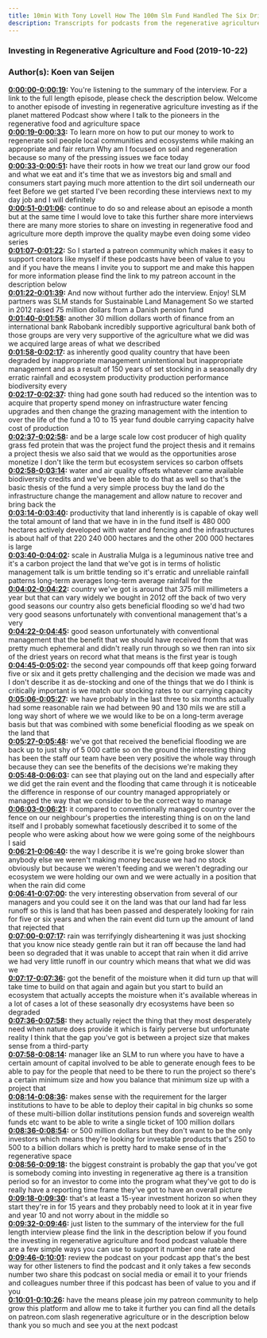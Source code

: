 ```yaml
---
title: 10min With Tony Lovell How The 100m Slm Fund Handled The Six Driest Years On Record
description: Transcripts for podcasts from the regenerative agriculture space. Search and find episodes and timestamps.
---
```


### Investing in Regenerative Agriculture and Food  (2019-10-22)  
### Author(s): Koen van Seijen  

**[0:00:00-0:00:19](https://investinginregenerativeagriculture.com/2019/08/27/tony-lovell-2/#t=0:00:00):**  You're listening to the summary of the interview. For a link to the full length episode, please check the description below.  Welcome to another episode of investing in regenerative agriculture investing as if the planet mattered  Podcast show where I talk to the pioneers in the regenerative food and agriculture space  
**[0:00:19-0:00:33](https://investinginregenerativeagriculture.com/2019/08/27/tony-lovell-2/#t=0:00:19):**  To learn more on how to put our money to work to regenerate soil people local communities and ecosystems  while making an appropriate and fair return  Why am I focused on soil and regeneration because so many of the pressing issues we face today  
**[0:00:33-0:00:51](https://investinginregenerativeagriculture.com/2019/08/27/tony-lovell-2/#t=0:00:33):**  have their roots in how we treat our land grow our food and what we eat and it's time that we as investors  big and small and consumers start paying much more attention to the dirt soil underneath our feet  Before we get started I've been recording these interviews next to my day job and I will definitely  
**[0:00:51-0:01:06](https://investinginregenerativeagriculture.com/2019/08/27/tony-lovell-2/#t=0:00:51):**  continue to do so and release about an episode a month but at the same time I would love to take  this further share more interviews there are many more stories to share on investing in regenerative  food and agriculture more depth improve the quality maybe even doing some video series  
**[0:01:07-0:01:22](https://investinginregenerativeagriculture.com/2019/08/27/tony-lovell-2/#t=0:01:07):**  So I started a patreon community which makes it easy to support creators like myself if these  podcasts have been of value to you and if you have the means I invite you to support me and make this  happen for more information please find the link to my patreon account in the description below  
**[0:01:22-0:01:39](https://investinginregenerativeagriculture.com/2019/08/27/tony-lovell-2/#t=0:01:22):**  And now without further ado the interview. Enjoy!  SLM partners was SLM stands for Sustainable Land Management  So we started in 2012 raised 75 million dollars from a Danish pension fund  
**[0:01:40-0:01:58](https://investinginregenerativeagriculture.com/2019/08/27/tony-lovell-2/#t=0:01:40):**  another 30 million dollars worth of finance from an international bank Rabobank  incredibly supportive agricultural bank both of those groups are very  very supportive of the agriculture what we did was we acquired large areas of what we described  
**[0:01:58-0:02:17](https://investinginregenerativeagriculture.com/2019/08/27/tony-lovell-2/#t=0:01:58):**  as inherently good quality country that have been degraded by inappropriate management unintentional  but inappropriate management and as a result of 150 years of set stocking in a seasonally dry  erratic rainfall and ecosystem productivity production performance biodiversity every  
**[0:02:17-0:02:37](https://investinginregenerativeagriculture.com/2019/08/27/tony-lovell-2/#t=0:02:17):**  thing had gone south had reduced so the intention was to acquire that property spend money on  infrastructure water fencing upgrades and then change the grazing management with the intention  to over the life of the fund a 10 to 15 year fund double carrying capacity halve cost of production  
**[0:02:37-0:02:58](https://investinginregenerativeagriculture.com/2019/08/27/tony-lovell-2/#t=0:02:37):**  and be a large scale low cost producer of high quality grass fed protein that was the project  fund the project thesis and it remains a project thesis we also said that we would as the  opportunities arose monetize I don't like the term but ecosystem services so carbon offsets  
**[0:02:58-0:03:14](https://investinginregenerativeagriculture.com/2019/08/27/tony-lovell-2/#t=0:02:58):**  water and air quality offsets whatever came available biodiversity credits and we've been  able to do that as well so that's the basic thesis of the fund a very simple process buy the land  do the infrastructure change the management and allow nature to recover and bring back the  
**[0:03:14-0:03:40](https://investinginregenerativeagriculture.com/2019/08/27/tony-lovell-2/#t=0:03:14):**  productivity that land inherently is is capable of okay well the total amount of land that we have  in in the fund itself is 480 000 hectares actively developed with water and fencing and the  infrastructures is about half of that 220 240 000 hectares and the other 200 000 hectares is large  
**[0:03:40-0:04:02](https://investinginregenerativeagriculture.com/2019/08/27/tony-lovell-2/#t=0:03:40):**  scale in Australia Mulga is a leguminous native tree and it's a carbon project  the land that we've got is in terms of holistic management talk is um brittle tending so it's  erratic and unreliable rainfall patterns long-term averages long-term average rainfall for the  
**[0:04:02-0:04:22](https://investinginregenerativeagriculture.com/2019/08/27/tony-lovell-2/#t=0:04:02):**  country we've got is around that 375 mill millimeters a year but that can vary widely  we bought in 2012 off the back of two very good seasons our country also gets beneficial flooding  so we'd had two very good seasons unfortunately with conventional management that's a very  
**[0:04:22-0:04:45](https://investinginregenerativeagriculture.com/2019/08/27/tony-lovell-2/#t=0:04:22):**  good season unfortunately with conventional management that the benefit that we should  have received from that was pretty much ephemeral and didn't really run through  so we then ran into six of the driest years on record what that means is the first year is tough  
**[0:04:45-0:05:02](https://investinginregenerativeagriculture.com/2019/08/27/tony-lovell-2/#t=0:04:45):**  the second year compounds off that keep going forward five or six and it gets pretty challenging  and the decision we made was and I don't describe it as de-stocking and one of the things that we do  I think is critically important is we match our stocking rates to our carrying capacity  
**[0:05:06-0:05:27](https://investinginregenerativeagriculture.com/2019/08/27/tony-lovell-2/#t=0:05:06):**  we have probably in the last three to six months actually had some reasonable rain we had between  90 and 130 mils we are still a long way short of where we we would like to be on a long-term  average basis but that was combined with some beneficial flooding as we speak on the land that  
**[0:05:27-0:05:48](https://investinginregenerativeagriculture.com/2019/08/27/tony-lovell-2/#t=0:05:27):**  we've got that received the beneficial flooding we are back up to just shy of 5 000 cattle  so on the ground the interesting thing has been the staff our team have been very positive the  whole way through because they can see the benefits of the decisions we're making they  
**[0:05:48-0:06:03](https://investinginregenerativeagriculture.com/2019/08/27/tony-lovell-2/#t=0:05:48):**  can see that playing out on the land and especially after we did get the rain event  and the flooding that came through it is noticeable the difference in response of our  country managed appropriately or managed the way that we consider to be the correct way to manage  
**[0:06:03-0:06:21](https://investinginregenerativeagriculture.com/2019/08/27/tony-lovell-2/#t=0:06:03):**  it compared to conventionally managed country over the fence on our neighbour's properties  the interesting thing is on on the land itself and I probably somewhat facetiously described it to  some of the people who were asking about how we were going some of the neighbours I said  
**[0:06:21-0:06:40](https://investinginregenerativeagriculture.com/2019/08/27/tony-lovell-2/#t=0:06:21):**  the way I describe it is we're going broke slower than anybody else we weren't making money because  we had no stock obviously but because we weren't feeding and we weren't degrading our ecosystem  we were holding our own and we were actually in a position that when the rain did come  
**[0:06:41-0:07:00](https://investinginregenerativeagriculture.com/2019/08/27/tony-lovell-2/#t=0:06:41):**  the very interesting observation from several of our managers and you could see it on the land was  that our land had far less runoff so this is land that has been passed and desperately looking for  rain for five or six years and when the rain event did turn up the amount of land that rejected that  
**[0:07:00-0:07:17](https://investinginregenerativeagriculture.com/2019/08/27/tony-lovell-2/#t=0:07:00):**  rain was terrifyingly disheartening it was just shocking that you know nice steady gentle rain  but it ran off because the land had been so degraded that it was unable to accept that rain  when it did arrive we had very little runoff in our country which means that what we did was we  
**[0:07:17-0:07:36](https://investinginregenerativeagriculture.com/2019/08/27/tony-lovell-2/#t=0:07:17):**  got the benefit of the moisture when it did turn up that will take time to build on that again and  again but you start to build an ecosystem that actually accepts the moisture when it's available  whereas in a lot of cases a lot of these seasonally dry ecosystems have been so degraded  
**[0:07:36-0:07:58](https://investinginregenerativeagriculture.com/2019/08/27/tony-lovell-2/#t=0:07:36):**  they actually reject the thing that they most desperately need when nature does provide it  which is fairly perverse but unfortunate reality  I think that the gap you've got is between a project size that makes sense from a third-party  
**[0:07:58-0:08:14](https://investinginregenerativeagriculture.com/2019/08/27/tony-lovell-2/#t=0:07:58):**  manager like an SLM to run where you have to have a certain amount of capital involved to be able to  generate enough fees to be able to pay for the people that need to be there to run the project  so there's a certain minimum size and how you balance that minimum size up with a project that  
**[0:08:14-0:08:36](https://investinginregenerativeagriculture.com/2019/08/27/tony-lovell-2/#t=0:08:14):**  makes sense with the requirement for the larger institutions to have to be able to deploy their  capital in big chunks so some of these multi-billion dollar institutions pension funds and  sovereign wealth funds etc want to be able to write a single ticket of 100 million dollars  
**[0:08:36-0:08:54](https://investinginregenerativeagriculture.com/2019/08/27/tony-lovell-2/#t=0:08:36):**  or 500 million dollars but they don't want to be the only investors which means they're looking for  investable products that's 250 to 500 to a billion dollars  which is pretty hard to make sense of in the regenerative space  
**[0:08:56-0:09:18](https://investinginregenerativeagriculture.com/2019/08/27/tony-lovell-2/#t=0:08:56):**  the biggest constraint is probably the gap that you've got is somebody coming into investing in  regenerative ag there is a transition period so for an investor to come into the program what  they've got to do is really have a reporting time frame they've got to have an overall picture  
**[0:09:18-0:09:30](https://investinginregenerativeagriculture.com/2019/08/27/tony-lovell-2/#t=0:09:18):**  that's at least a 15-year investment horizon so when they start they're in for 15 years  and they probably need to look at it in year five and year 10 and not worry about in the middle  so  
**[0:09:32-0:09:46](https://investinginregenerativeagriculture.com/2019/08/27/tony-lovell-2/#t=0:09:32):**  just listen to the summary of the interview for the full length interview please find the link  in the description below if you found the investing in regenerative agriculture and  food podcast valuable there are a few simple ways you can use to support it number one rate and  
**[0:09:46-0:10:01](https://investinginregenerativeagriculture.com/2019/08/27/tony-lovell-2/#t=0:09:46):**  review the podcast on your podcast app that's the best way for other listeners to find the podcast  and it only takes a few seconds number two share this podcast on social media or email it to your  friends and colleagues number three if this podcast has been of value to you and if you  
**[0:10:01-0:10:26](https://investinginregenerativeagriculture.com/2019/08/27/tony-lovell-2/#t=0:10:01):**  have the means please join my patreon community to help grow this platform and allow me to take  it further you can find all the details on patreon.com slash regenerative agriculture  or in the description below thank you so much and see you at the next podcast  